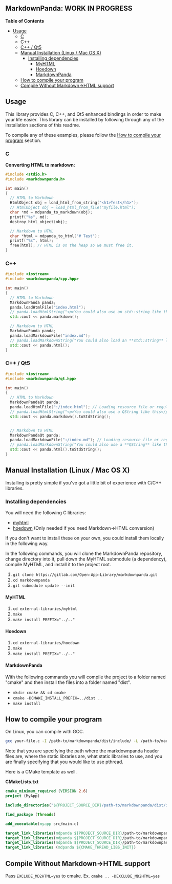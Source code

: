MarkdownPanda: WORK IN PROGRESS
-------------------------------

<!-- markdown-toc start - Don't edit this section. Run M-x markdown-toc-refresh-toc -->
**Table of Contents**

- [Usage](#usage)
    - [C](#c)
    - [C++](#c)
    - [C++ / Qt5](#c--qt5)
    - [Manual Installation (Linux / Mac OS X)](#manual-installation-linux-mac-os-x)
        - [Installing dependencies](#installing-dependencies)
            - [MyHTML](#myhtml)
            - [Hoedown](#hoedown)
            - [MarkdownPanda](#markdownpanda)
    - [How to compile your program](#how-to-compile-your-program)
    - [Compile Without Markdown->HTML support](#compile-without-markdown-html-support)

<!-- markdown-toc end -->


## Usage

This library provides C, C++, and Qt5 enhanced bindings in order to make your life easier. This library can be installed by following through any of the installation sections of this readme.

To compile any of these examples, please follow the [How to compile your program](#how-to-compile-your-program) section.

### C

**Converting HTML to markdown:**

```c
#include <stdio.h>
#include <markdownpanda.h>

int main()
{
  // HTML to Markdown
  HtmlObject obj = load_html_from_string("<h1>Test</h1>");
  // HtmlObject obj = load_html_from_file("myfile.html");
  char *md = mdpanda_to_markdown(obj);
  printf("%s", md);
  destroy_html_object(obj);

  // Markdown to HTML
  char *html = mdpanda_to_html("# Test");
  printf("%s", html);
  free(html); // HTML is on the heap so we must free it.
}
```

### C++

```c++
#include <iostream>
#include <markdownpanda/cpp.hpp>

int main()
{
  // HTML to Markdown 
  MarkdownPanda panda;
  panda.loadHtmlFile("index.html");
  // panda.loadHtmlString("<p>You could also use an std::string like this</p>");
  std::cout << panda.markdown();

  // Markdown to HTML
  MarkdownPanda panda;
  panda.loadMarkdownFile("index.md");
  // panda.loadMarkdownString("You could also load an **std::string** like this.")
  std::cout << panda.html();
}

```

### C++ / Qt5

```c++
#include <iostream>
#include <markdownpanda/qt.hpp>

int main()
{
  // HTML to Markdown
  MarkdownPandaQt panda;
  panda.loadHtmlFile(":/index.html"); // Loading resource file or regular file
  // panda.loadHtmlString("<p>You could also use a QString like this</p>");
  std::cout << panda.markdown().toStdString();


  // Markdown to HTML
  MarkdownPandaQt panda;
  panda.loadMarkdownFile(":/index.md"); // Loading resource file or regular file
  // panda.loadMarkdownString("You could also use a **QString** like this");
  std::cout << panda.html().toStdString();
}

```

## Manual Installation (Linux / Mac OS X)

Installing is pretty simple if you've got a little bit of experience with C/C++ libraries.

### Installing dependencies

You will need the following C libraries:

- [myhtml](https://github.com/lexborisov/myhtml)
- [hoedown](https://github.com/hoedown/hoedown) (Only needed if you need Markdown->HTML conversion)

If you don't want to install these on your own, you could install them locally in the following way.

In the following commands, you will clone the MarkdownPanda repository, change directory into it, pull down the MyHTML submodule (a dependency), compile MyHTML, and install it to the project root.

1. `git clone https://gitlab.com/Open-App-Library/markdownpanda.git`
2. `cd markdownpanda`
3. `git submodule update --init`

#### MyHTML

1. `cd external-libraries/myhtml`
2. `make`
3. `make install PREFIX="../.."`

#### Hoedown

1. `cd external-libraries/hoedown`
2. `make`
3. `make install PREFIX="../.."`

#### MarkdownPanda

With the following commands you will compile the project to a folder named "cmake" and then install the files into a folder named "dist".

- `mkdir cmake && cd cmake`
- `cmake -DCMAKE_INSTALL_PREFIX=../dist ..`
- `make install`

## How to compile your program

On Linux, you can compile with GCC.

```bash
gcc your-file.c -I /path-to/markdownpanda/dist/include/ -L /path-to/markdownpanda/dist/lib/ -lmarkdownpanda_static -lmyhtml_static -lhoedown -pthread
```

Note that you are specifying the path where the markdownpanda header files are, where the static libraries are, what static libraries to use, and you are finally specifying that you would like to use pthread.

Here is a CMake template as well.

**CMakeLists.txt**

```cmake
cmake_minimum_required (VERSION 2.6)
project (MyApp)

include_directories("${PROJECT_SOURCE_DIR}/path-to/markdownpanda/dist/include")

find_package (Threads)

add_executable(myapp src/main.c)

target_link_libraries(mdpanda ${PROJECT_SOURCE_DIR}/path-to/markdownpanda/dist/lib/libmarkdownpanda_static.a)
target_link_libraries(mdpanda ${PROJECT_SOURCE_DIR}/path-to/markdownpanda/dist/lib/libmyhtml_static.a)
target_link_libraries(mdpanda ${PROJECT_SOURCE_DIR}/path-to/markdownpanda/dist/lib/libhoedown.a)
target_link_libraries (mdpanda ${CMAKE_THREAD_LIBS_INIT})
```

## Compile Without Markdown->HTML support

Pass `EXCLUDE_MD2HTML=yes` to cmake. Ex. `cmake .. -DEXCLUDE_MD2HTML=yes`
